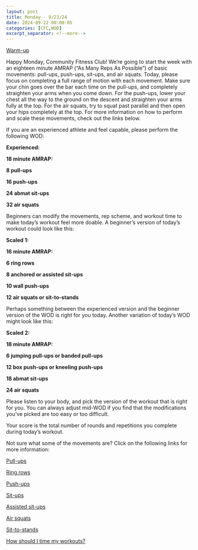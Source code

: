 ```yaml
---
layout: post
title: Monday - 9/23/24
date: 2024-09-22 00:00:05
categories: [CFC,WOD]
excerpt_separator: <!--more-->
---
```


[Warm-up](https://communityfitnessclub.wixsite.com/website/post/basic-full-body-warm-up)

Happy Monday, Community Fitness Club! We’re going to start the week with an eighteen minute AMRAP (“As Many Reps As Possible”) of basic movements: pull-ups, push-ups, sit-ups, and air squats. Today, please focus on completing a full range of motion with each movement. Make sure your chin goes over the bar each time on the pull-ups, and completely straighten your arms when you come down. For the push-ups, lower your chest all the way to the ground on the descent and straighten your arms fully at the top. For the air squats, try to squat past parallel and then open your hips completely at the top. For more information on how to perform and scale these movements, check out the links below. 

If you are an experienced athlete and feel capable, please perform the following WOD:

**Experienced:**

**18 minute AMRAP:**

**8 pull-ups**

**16 push-ups**

**24 abmat sit-ups**

**32 air squats**
<!--more-->

Beginners can modify the movements, rep scheme, and workout time to make today’s workout feel more doable. A beginner’s version of today’s workout could look like this:

**Scaled 1:**

**16 minute AMRAP:**

**6 ring rows**

**8 anchored or assisted sit-ups**

**10 wall push-ups**

**12 air squats or sit-to-stands**

Perhaps something between the experienced version and the beginner version of the WOD is right for you today. Another variation of today’s WOD might look like this:

**Scaled 2:**

**18 minute AMRAP:**

**6 jumping pull-ups or banded pull-ups**

**12 box push-ups or kneeling push-ups**

**18 abmat sit-ups**

**24 air squats**

Please listen to your body, and pick the version of the workout that is right for you. You can always adjust mid-WOD if you find that the modifications you’ve picked are too easy or too difficult.

Your score is the total number of rounds and repetitions you complete during today’s workout. 

Not sure what some of the movements are? Click on the following links for more information:

[Pull-ups](https://communityfitnessclub.wixsite.com/website/post/pull-ups)

[Ring rows](https://communityfitnessclub.wixsite.com/website/post/ring-rows) 

[Push-ups](https://communityfitnessclub.wixsite.com/website/post/push-ups) 

[Sit-ups](https://communityfitnessclub.wixsite.com/website/post/sit-ups)

[Assisted sit-ups](https://www.youtube.com/watch?v=q4ap_8wpaF8) 

[Air squats](https://communityfitnessclub.wixsite.com/website/post/air-squat)

[Sit-to-stands](https://www.youtube.com/watch?v=vNq9vtEXksc)

[How should I time my workouts?](https://communityfitnessclub.wixsite.com/website/post/how-should-i-time-my-workouts)
